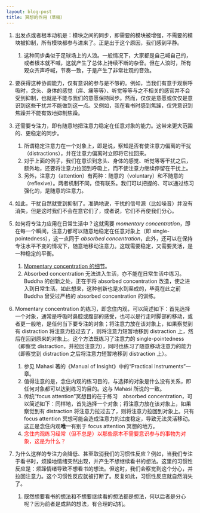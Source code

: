 ```yaml
---
layout: blog-post
title: 冥想的作用（草稿）
---
```


1. 出发点或者根本动机是：模块之间的同步，即需要的模块被增强，不需要的模块被抑制，所有模块都参与进来了。正是出于这个原因，我们感到平静。
    1. 这种同步类似于足球场上的人浪。一般情况下，大家都是自己喊自己的，或者根本就不喊，这就产生了总体上持续不断的杂音。但在人浪时，所有观众齐声呼喊，节奏一致，于是产生了非常壮观的音效。

1. 要获得这种协调能力，仅有意识的参与是不够的。例如，当我们有意于观察呼吸时，念头、身体的感觉（痒、痛等等）、听觉等等与之不相关的感官并不会受到抑制，也就是不能与我们的意愿保持同步。然而，仅仅是意愿或仅仅是意识到这些干扰并不能做到这一点。又例如，我在看书时感到焦躁，仅凭意识到焦躁并不能有效地抑制焦躁。

1. 还需要专注力，即有随意地把注意力稳定在任意对象的能力。这带来更大范围的、更稳定的同步。
    1. 所谓稳定注意力在一个对象上，即是说，察知是否有使注意力偏离的干扰（distractions），并在注意力偏离时立即将它拉回来。
    1. 对于上面的例子，我们在意识到念头、身体的感觉、听觉等等干扰之后，额外地，还要将注意力拉回到呼吸上，而不使注意力继续停留在干扰上。
    1. 另外，注意力（attention）有两种：随意的（voluntary）和不随意的（reflexive）。两者机制不同，但有联系。我们可以把握的、可以通过练习强化的，是随意的注意力。

1. 如此，干扰自然就受到抑制了。准确地说，干扰的信号源（比如噪音）并没有消失，但是这时我们不会在意它们了，或者说，它们不再使我们分心。

1. 如何将专注力应用在日常生活中？这就需要 _momentary concentration_，即在每一个瞬间，注意力都可以随意地稳定在任意对象上（即 single-pointedness），这一点同于 _absorbed concentration_，此外，还可以在保持专注水平不变的情况下，随意地移动注意力。这既需要稳定，又需要灵活，是一种稳定的平衡。
    1. [Momentary concentration 的细节](https://www.accesstoinsight.org/lib/authors/mahasi/progress.html#ch2:~:text=In%20the%20Commentary,culmination.%5B21%5D)。
    1. Absorbed concentration 无法进入生活，亦不能在日常生活中练习。Buddha 的创新之处，正在于将 absorbed concentration 改造，使之进入到日常生活。如此想来，这种创新也是水到渠成的，毕竟在此之前 Buddha 曾受过严格的 absorbed concentration 的训练。

1. Momentary concentration 的练习，即念住内观，可以简述如下：首先选择一个对象，通常是呼吸时鼻腔或腹部的感受，也可以是行走时脚部的移动，或者更一般地，是任何当下要专注的对象；将注意力放在该对象上，如果察觉到有 distraction 将注意力拉过去了，则将注意力短暂地移到 distraction 上，然后在回到原来的对象上。这个方法既练习了注意力的 single-pointedness（即察觉 distraction，并拉回注意力），同时也练习了随意移动注意力的能力（即察觉到 distraction 之后将注意力短暂地移到 distraction 上）。
    1. 参见 Mahasi 著的《Manual of Insight》中的“Practical Instruments”一章。
    1. 值得注意的是，念住内观的练习目的，与选择的对象是什么没有关系，即任何对象都可以达到练习的目的。这与 Mahasi 所说的一致。
    1. 传统“focus attention”冥想目的在于练习　absorbed concentration，可以简述如下：同样地，首先选择一个对象；将注意力放在该对象上，如果察觉到有 distraction 将注意力拉过去了，则将注意力拉回到对象上。只有 focus attention 冥想可能会造成注意力的过度稳定，导致无法灵活移动。这正是念住内观**唯一**有别于 focus attention 冥想的地方。
    1. <font color="red">念住内观练习经常（但不总是）以那些原本不需要意识参与的事物为对象，这是为什么？</font>

1. 为什么这样的专注力会降低、甚至取消我们的习惯性反应？例如，当我们专注于看书时，烦躁地情绪突然出现，并产生不想继续看书的想法。这里的习惯性反应是：烦躁情绪导致不想看书的想法。但这时，我们会察觉到这个分心，并拉回注意力。这个习惯性反应就被打断了。反复如此，习惯性反应就自然消失了。
    1. 既然想要看书的想法和不想要继续看的想法都是想法，何以后者是分心呢？因为前者是成熟的想法，有合理的动机。
